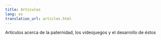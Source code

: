 ```yaml
---
title: Artículos
lang: es
translation_url: articles.html
---
```


Artículos acerca de la paternidad, los videojuegos y el desarrollo de éstos